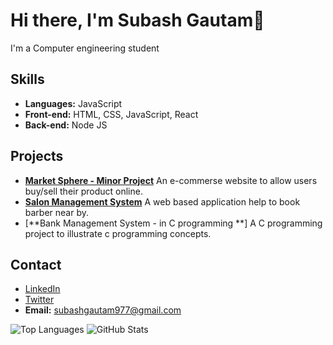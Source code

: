# Hi there, I'm Subash Gautam👋

I'm a Computer engineering student 

## Skills
- **Languages:** JavaScript
- **Front-end:** HTML, CSS, JavaScript, React
- **Back-end:** Node JS
  <!-- **Databases:** MongoDB, MySQL, PostgreSQL -->

## Projects
- [**Market Sphere - Minor Project**]([https://github.com/username/project-one](https://github.com/subash-gautam/Market-Sphere))  
  An e-commerse website to allow users buy/sell their product online.
- [**Salon Management System**]([https://github.com/username/project-two](https://github.com/subash-gautam/Salon-Management-System-Software-Engineering-Project-))  
  A web based application help to book barber near by.
- [**Bank Management System - in C programming **]
  A C programming project to illustrate c programming concepts.
  
## Contact
- [LinkedIn](https://www.linkedin.com/in/ersubashgautam)
- [Twitter](https://twitter.com/ersubashgautam)
- **Email:** subashgautam977@gmail.com

![Top Languages](https://github-readme-stats.vercel.app/api/top-langs/?username=subash-gautam&layout=compact)
![GitHub Stats](https://github-readme-stats.vercel.app/api?username=subash-gautam&show_icons=true)


<!--
**subash-gautam/subash-gautam** is a ✨ _special_ ✨ repository because its `README.md` (this file) appears on your GitHub profile.

Here are some ideas to get you started:

- 🔭 I’m currently working on ...
- 🌱 I’m currently learning ...
- 👯 I’m looking to collaborate on ...
- 🤔 I’m looking for help with ...
- 💬 Ask me about ...
- 📫 How to reach me: ...
- 😄 Pronouns: ...
- ⚡ Fun fact: ...
-->
